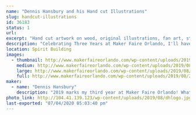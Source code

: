 ```yaml
---
name: "Dennis Hansbury and his Hand cut Illustrations"
slug: handcut-illustrations
id: 36183
status: 1
url: 
excerpt: "Hand cut artwork on wood, original illustrations, fan art, stickers, and more!"
description: "Celebrating Three Years at Maker Faire Orlando, I'll have a large selection of Halloween home decor, original illustrations, and a selection fan art inspired pieces that you can display throughout your home or office, or given as a one-of-a-kind gift. I'll be at my booth throughout the weekend showing how to prep surfaces, ink, and paint on wood, as well as having a variety of coloring sheets for attendees to color and take home with them!"
location: Spirit Building
images:
  - thumbnail: http://www.makerfaireorlando.com/wp-content/uploads/2019/08/20190805_230603-1.jpg
    medium: http://www.makerfaireorlando.com/wp-content/uploads/2019/08/20190805_230603-1.jpg
    large: http://www.makerfaireorlando.com/wp-content/uploads/2019/08/20190805_230603-1.jpg
    full: http://www.makerfaireorlando.com/wp-content/uploads/2019/08/20190805_230603-1.jpg
maker:
  - name: "Dennis Hansbury"
    description: "2019 marks my third year at Maker Faire Orlando! What you’ll find is an array of artwork ranging from spooky and macabre to familiar and friendly, original illustrations, woodworking, handmade crafts, fan art, prints, and more. Everything created has a focus on quality, originality, and creating a product that either you will be happy to own or enjoy gifting to someone else."
photo_link: http://104.41.139.123/wp-content/uploads/2019/08/dhlogo.jpg
last-exported: "07/04/2020 05:03:40 pm"
---
```

